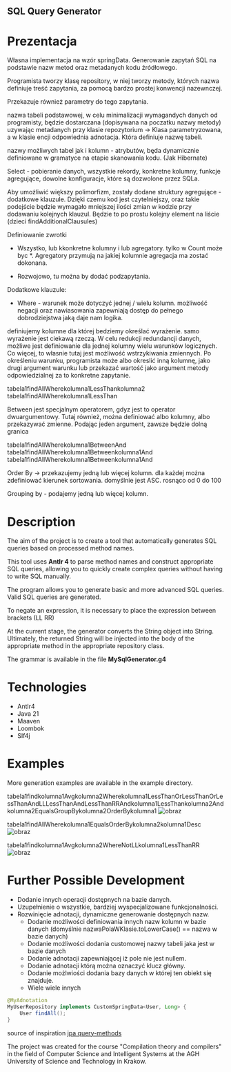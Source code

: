 ## SQL Query Generator
# Prezentacja
Własna implementacja na wzór springData.
Generowanie zapytań SQL na podstawie nazw metod oraz metadanych kodu źródłowego.

Programista tworzy klasę repository, w niej
tworzy metody, których nazwa definiuje treść zapytania,
za pomocą bardzo prostej konwencji nazewnczej.

Przekazuje również parametry do tego zapytania.

nazwa tabeli podstawowej, w celu minimalizacji wymagandych danych od programisty,
będzie dostarczana (dopisywana na poczatku nazwy metody) uzywając metadanych
przy klasie repozytorium -> Klasa parametryzowana, a w klasie encji odpowiednia adnotacja.
Która definiuje nazwę tabeli.

nazwy możliwych tabel jak i kolumn - atrybutów, będa dynamicznie definiowane w gramatyce na 
etapie skanowania kodu.
(Jak Hibernate)

Select - pobieranie danych,
wszystkie rekordy, konkretne kolumny, funkcje agregujące, dowolne konfiguracje, które
są dozwolone przez SQLa.

Aby umożliwić większy polimorfizm, zostały dodane struktury agregujące - dodatkowe klauzule.
Dzięki czemu kod jest czytelniejszy, oraz takie podejście będzie wymagało mniejszej
ilości zmian w kodzie przy dodawaniu kolejnych klauzul.
Będzie to po prostu kolejny element na liście (dzieci findAdditionalClausules)

Definiowanie zwrotki
- Wszystko, lub kkonkretne kolumny i lub agregatory. tylko w Count może byc *.
Agregatory przymują na jakiej kolumnie agregacja ma zostać dokonana.

- Rozwojowo, tu można by dodać podzapytania.

Dodatkowe klauzule:
- Where - warunek może dotyczyć jednej / wielu kolumn. możliwość negacji oraz nawiasowania
zapewniają dostęp do pełnego dobrodziejstwa jaką daje nam logika.

definiujemy kolumne dla której bedziemy określać wyrażenie.
samo wyrażenie jest ciekawą rzeczą.
W celu redukcji redundancji danych, możliwe jest definiowanie dla jednej kolumny
wielu warunków logicznych. Co więcej, to własnie tutaj jest
możliwość wstrzykiwania zmiennych. 
Po określeniu warunku, programista może albo okreslić inną kolumnę,
jako drugi argument warunku lub przekazać wartość jako argument metody odpowiedzialnej za
to konkretne zapytanie.

tabela1findAllWherekolumna1LessThankolumna2
tabela1findAllWherekolumna1LessThan

Between jest specjalnym operatorem, gdyz jest to operator dwuargumentowy. Tutaj również,
można definiować albo kolumny, albo przekazywać zmienne.
Podając jeden argument, zawsze będzie dolną granica

tabela1findAllWherekolumna1BetweenAnd
tabela1findAllWherekolumna1Betweenkolumna1And
tabela1findAllWherekolumna1Betweenkolumna1And

Order By -> przekazujemy jedną lub więcej kolumn. dla każdej można zdefiniować kierunek
sortowania. domyślnie jest ASC. rosnąco od 0 do 100

Grouping by -  podajemy jedną lub więcej kolumn.



# Description
The aim of the project is to create a tool that automatically generates SQL queries based on processed method names.

This tool uses **Antlr 4** to parse method names and construct appropriate SQL queries,
allowing you to quickly create complex queries without having to write SQL manually.

The program allows you to generate basic and more advanced SQL queries.
Valid SQL queries are generated.

To negate an expression, it is necessary to place the expression between brackets (LL RR)

At the current stage, the generator converts the String object into String. Ultimately, the returned String will be injected into the body of the appropriate method in the appropriate repository class.


The grammar is available in the file **MySqlGenerator.g4**

# Technologies
- Antlr4
- Java 21
- Maaven
- Loombok
- Slf4j

# Examples
More generation examples are available in the example directory.

tabela1findkolumna1Avgkolumna2Wherekolumna1LessThanOrLessThanOrLessThanAndLLLessThanAndLessThanRRAndkolumna1LessThankolumna2Andkolumna2EqualsGroupBykolumna2OrderBykolumna1
![obraz](https://github.com/Mateoswiatek/SqlFromMethodNames/assets/115046087/dde7871b-67b2-473f-9cf3-8a0dacb8743c)

tabela1findAllWherekolumna1EqualsOrderBykolumna2kolumna1Desc
![obraz](https://github.com/Mateoswiatek/SqlFromMethodNames/assets/115046087/5f58d279-bac7-4cfa-b073-a975f1b48ce2)

tabela1findkolumna1Avgkolumna2WhereNotLLkolumna1LessThanRR
![obraz](https://github.com/Mateoswiatek/SqlFromMethodNames/assets/115046087/97296814-b1eb-431b-ba52-14db2ca11a86)


# Further Possible Development
- Dodanie innych operacji dostępnych na bazie danych.
- Uzupełnienie o wszystkie, bardziej wyspecjalizowane funkcjonalności.
- Rozwinięcie adnotacji, dynamiczne generowanie dostępnych nazw.
    - Dodanie możliwości definiowania innych nazw kolumn w bazie danych (domyślnie nazwaPolaWKlasie.toLowerCase() == nazwa w bazie danych)
    - Dodanie możliwości dodania customowej nazwy tabeli jaka jest w bazie danych
    - Dodanie adnotacji zapewniającej iż pole nie jest nullem.
    - Dodanie adnotacji którą można oznaczyć klucz główny.
    - Dodanie możlwiości dodania bazy danych w której ten obiekt się znajduje.
    - Wiele wiele innych

```Java
@MyAdnotation
MyUserRepository implements CustomSpringData<User, Long> {
    User findAll();
}
```

source of inspiration [jpa query-methods](https://docs.spring.io/spring-data/jpa/reference/jpa/query-methods.html)

The project was created for the course "Compilation theory and compilers" in the field of Computer Science and Intelligent Systems at the AGH University of Science and Technology in Krakow.
